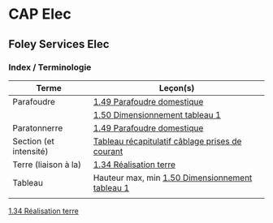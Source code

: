 # CAP Elec
## Foley Services Elec

### Index / Terminologie

| Terme | Leçon(s) |
|-------|----------|
| Parafoudre | [1.49 Parafoudre domestique](./2eme_partie/CAP_Elec_1_49.md) |
|            | [1.50 Dimensionnement tableau 1](./2eme_partie/CAP_Elec_1_50.md) |
| Paratonnerre | [1.49 Parafoudre domestique](./2eme_partie/CAP_Elec_1_49.md) |
| Section (et intensité) | [Tableau récapitulatif câblage prises de courant](CAP_Elec_Tableaux_Recapitulatifs.md) |
| Terre (liaison à la) | [1.34 Réalisation terre](../1ere_partie/CAP_Elec_1_34.md) |
| Tableau | Hauteur max, min [1.50 Dimensionnement tableau 1](./2eme_partie/CAP_Elec_1_50.md) |
|  |  |
[1.34 Réalisation terre](../1ere_partie/CAP_Elec_1_34.md)


